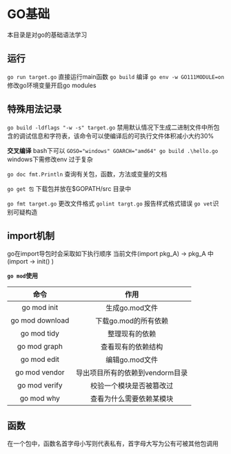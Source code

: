 # GO基础
本目录是对go的基础语法学习

## 运行
`go run target.go` 直接运行main函数
`go build` 编译
`go env -w GO111MODULE=on` 修改go环境变量开启go modules

## 特殊用法记录

`go build -ldflags "-w -s" target.go` 禁用默认情况下生成二进制文件中所包含的调试信息和字符表，该命令可以使编译后的可执行文件体积减小大约30%

**交叉编译**
bash下可以 `GOSO="windows" GOARCH="amd64" go build .\hello.go`
windows下需修改env 过于复杂

`go doc fmt.Println` 查询有关包，函数，方法或变量的文档

`go get 包` 下载包并放在$GOPATH/src 目录中

`go fmt target.go` 更改文件格式 `golint targt.go` 报告样式格式错误  `go vet`识别可疑构造


## import机制
go在import导包时会采取如下执行顺序
当前文件(import pkg_A) -> pkg_A 中(import -> init() )

**`go mod`使用**

|命令|作用|
|:-:|:-:|
|go mod init|生成go.mod文件|
|go mod download|下载go.mod的所有依赖|
|go mod tidy|整理现有的依赖|
|go mod graph|查看现有的依赖结构|
|go mod edit|编辑go.mod文件|
|go mod vendor|导出项目所有的依赖到vendorm目录|
|go mod verify|校验一个模块是否被篡改过|
|go mod why|查看为什么需要依赖某模块|


## 函数
在一个包中，函数名首字母小写则代表私有，首字母大写为公有可被其他包调用